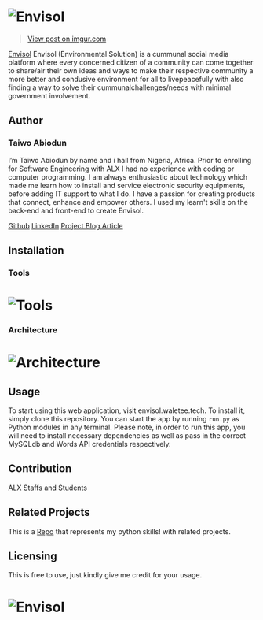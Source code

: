 # ![Envisol](https://imgur.com/a/8WKQjjx)

<blockquote class="imgur-embed-pub" lang="en" data-id="tH2tU1a"><a href="https://imgur.com/tH2tU1a">View post on imgur.com</a></blockquote><script async src="//s.imgur.com/min/embed.js" charset="utf-8"></script>

[Envisol](http://envisol.waletee.tech/) Envisol (Environmental Solution) is a cummunal social media platform where every concerned citizen of a community can come together to share/air their own ideas and ways to make their respective community a more better and condusive environment for all to livepeacefully with also finding a way to solve their cummunalchallenges/needs with minimal government involvement.

## Author

### **Taiwo Abiodun**

I’m Taiwo Abiodun by name and i hail from Nigeria, Africa. Prior to enrolling for Software Engineering with ALX I had no experience with coding or computer programming. I am always enthusiastic about technology which made me learn how to install and service electronic security equipments, before adding IT support to what I do. I have a passion for creating products that connect, enhance and empower others. I used my learn't skills on the back-end and front-end to create Envisol.

[Github](https://github.com/Envisol)
[LinkedIn](https://www.linkedin.com/in/abiodun-taiwo-5723b7106/)
[Project Blog Article](https://medium.com/@taiwobiodun/envisol-social-d7f41388942)

## Installation

### Tools

# ![Tools](https://imgur.com/a/S02rI8T)

### Architecture

# ![Architecture](https://imgur.com/duToEE9)

## Usage

To start using this web application, visit envisol.waletee.tech. To install it, simply clone this repository. You can start the app by running `run.py` as Python modules in any terminal. Please note, in order to run this app, you will need to install necessary dependencies as well as pass in the correct MySQLdb and Words API credentials respectively.

## Contribution

ALX Staffs and Students

## Related Projects

This is a [Repo](https://github.com/Waletee/alx-higher_level_programming) that represents my python skills! with related projects.

## Licensing

This is free to use, just kindly give me credit for your usage.

# ![Envisol](https://imgur.com/a/8WKQjjx.jpg)

